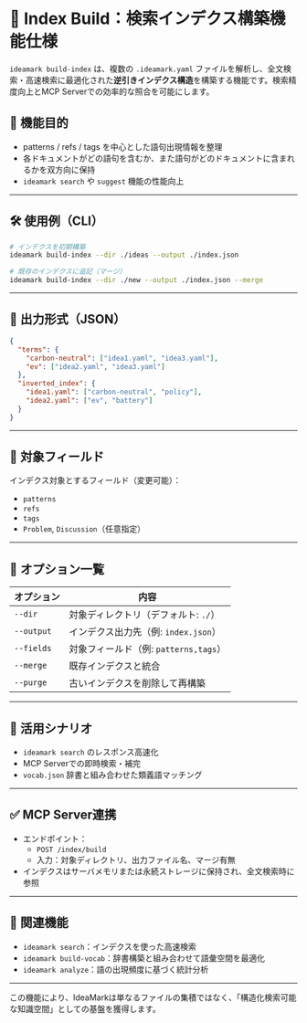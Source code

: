 # 📂 Index Build：検索インデクス構築機能仕様

`ideamark build-index` は、複数の `.ideamark.yaml` ファイルを解析し、全文検索・高速検索に最適化された**逆引きインデクス構造**を構築する機能です。検索精度向上とMCP Serverでの効率的な照合を可能にします。

## 🧭 機能目的

- patterns / refs / tags を中心とした語句出現情報を整理
- 各ドキュメントがどの語句を含むか、また語句がどのドキュメントに含まれるかを双方向に保持
- `ideamark search` や `suggest` 機能の性能向上

---

## 🛠️ 使用例（CLI）

```sh
# インデクスを初期構築
ideamark build-index --dir ./ideas --output ./index.json

# 既存のインデクスに追記（マージ）
ideamark build-index --dir ./new --output ./index.json --merge
```

---

## 🧾 出力形式（JSON）

```json
{
  "terms": {
    "carbon-neutral": ["idea1.yaml", "idea3.yaml"],
    "ev": ["idea2.yaml", "idea3.yaml"]
  },
  "inverted_index": {
    "idea1.yaml": ["carbon-neutral", "policy"],
    "idea2.yaml": ["ev", "battery"]
  }
}
```

---

## 🧠 対象フィールド

インデクス対象とするフィールド（変更可能）：

- `patterns`
- `refs`
- `tags`
- `Problem`, `Discussion`（任意指定）

---

## 📎 オプション一覧

| オプション | 内容 |
|------------|------|
| `--dir` | 対象ディレクトリ（デフォルト: `./`） |
| `--output` | インデクス出力先（例: `index.json`） |
| `--fields` | 対象フィールド（例: `patterns,tags`） |
| `--merge` | 既存インデクスと統合 |
| `--purge` | 古いインデクスを削除して再構築 |

---

## 🔄 活用シナリオ

- `ideamark search` のレスポンス高速化
- MCP Serverでの即時検索・補完
- `vocab.json` 辞書と組み合わせた類義語マッチング

---

## ✅ MCP Server連携

- エンドポイント：
  - `POST /index/build`
  - 入力：対象ディレクトリ、出力ファイル名、マージ有無
- インデクスはサーバメモリまたは永続ストレージに保持され、全文検索時に参照

---

## 🔗 関連機能

- `ideamark search`：インデクスを使った高速検索
- `ideamark build-vocab`：辞書構築と組み合わせて語彙空間を最適化
- `ideamark analyze`：語の出現頻度に基づく統計分析

---

この機能により、IdeaMarkは単なるファイルの集積ではなく、「構造化検索可能な知識空間」としての基盤を獲得します。
